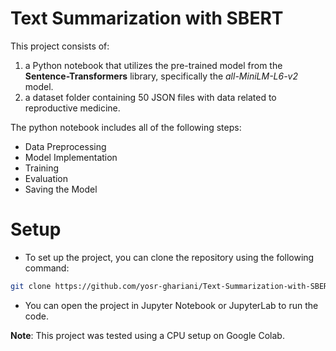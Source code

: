 # Text Summarization with SBERT

This project consists of:

1. a Python notebook that utilizes the pre-trained model from the **Sentence-Transformers** library, specifically the *all-MiniLM-L6-v2* model.
2. a dataset folder containing 50 JSON files with data related to reproductive medicine.

The python notebook includes all of the following steps:

* Data Preprocessing
* Model Implementation
* Training
* Evaluation
* Saving the Model

# Setup 
* To set up the project, you can clone the repository using the following command:
```bash
git clone https://github.com/yosr-ghariani/Text-Summarization-with-SBERT
```

* You can open the project in Jupyter Notebook or JupyterLab to run the code. 

**Note**: This project was tested using a CPU setup on Google Colab.
